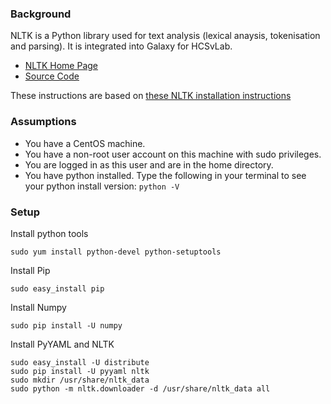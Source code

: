 ### Background
NLTK is a Python library used for text analysis (lexical anaysis, tokenisation and parsing). It is integrated into Galaxy for HCSvLab.
* [NLTK Home Page](http://nltk.org/) 
* [Source Code](https://github.com/nltk/nltk) 

These instructions are based on [these NLTK installation instructions](http://nltk.org/install.html)

### Assumptions
* You have a CentOS machine. 
* You have a non-root user account on this machine with sudo privileges. 
* You are logged in as this user and are in the home directory.
* You have python installed. Type the following in your terminal to see your python install version: `python -V`


### Setup
Install python tools

    sudo yum install python-devel python-setuptools

Install Pip

    sudo easy_install pip

Install Numpy

    sudo pip install -U numpy
    
Install PyYAML and NLTK

    sudo easy_install -U distribute 
    sudo pip install -U pyyaml nltk
    sudo mkdir /usr/share/nltk_data
    sudo python -m nltk.downloader -d /usr/share/nltk_data all


